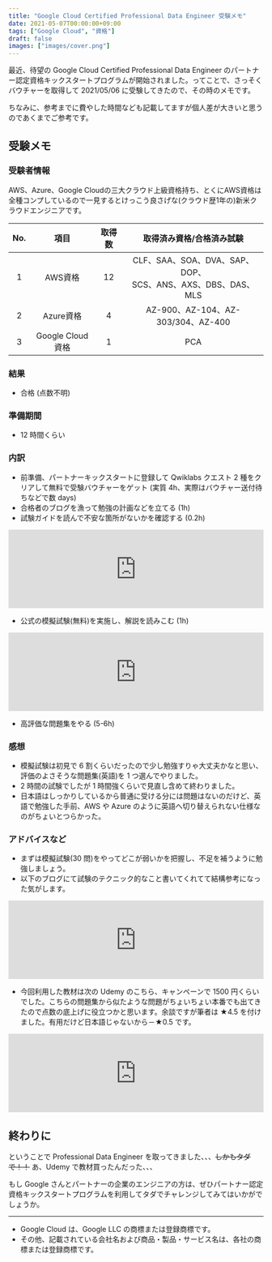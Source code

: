 ```yaml
---
title: "Google Cloud Certified Professional Data Engineer 受験メモ"
date: 2021-05-07T00:00:00+09:00
tags: ["Google Cloud", "資格"]
draft: false
images: ["images/cover.png"]
---
```


最近、待望の Google Cloud Certified Professional Data Engineer のパートナー認定資格キックスタートプログラムが開始されました。ってことで、さっそくバウチャーを取得して 2021/05/06 に受験してきたので、その時のメモです。

ちなみに、参考までに費やした時間なども記載してますが個人差が大きいと思うのであくまでご参考です。

## 受験メモ

### 受験者情報

AWS、Azure、Google Cloudの三大クラウド上級資格持ち、とくにAWS資格は全種コンプしているので一見するとけっこう良さげな(クラウド歴1年の)新米クラウドエンジニアです。

|No.|項目|取得数|取得済み資格/合格済み試験|
|:---:|:---:|:---:|:---:|
|1|AWS資格|12|CLF、SAA、SOA、DVA、SAP、DOP、<br>SCS、ANS、AXS、DBS、DAS、MLS|
|2|Azure資格|4|AZ-900、AZ-104、AZ-303/304、AZ-400|
|3|Google Cloud資格|1|PCA|

### 結果

- 合格 (点数不明)

### 準備期間

- 12 時間くらい

### 内訳

- 前準備、パートナーキックスタートに登録して Qwiklabs クエスト 2 種をクリアして無料で受験バウチャーをゲット (実質 4h、実際はバウチャー送付待ちなどで数 days)
- 合格者のブログを漁って勉強の計画などを立てる (1h)
- 試験ガイドを読んで不安な箇所がないかを確認する (0.2h)

<iframe class="hatenablogcard" style="width:100%;height:155px;max-width:680px;" src="https://hatenablog-parts.com/embed?url=https://cloud.google.com/certification/guides/data-engineer?hl=ja" frameborder="0" scrolling="no"></iframe>

- 公式の模擬試験(無料)を実施し、解説を読みこむ (1h)

<iframe class="hatenablogcard" style="width:100%;height:155px;max-width:680px;" src="https://hatenablog-parts.com/embed?url=https://cloud.google.com/certification/sample-questions/data-engineer?hl=ja" frameborder="0" scrolling="no"></iframe>

- 高評価な問題集をやる (5-6h)

### 感想

- 模擬試験は初見で 6 割くらいだったので少し勉強すりゃ大丈夫かなと思い、評価のよさそうな問題集(英語)を 1 つ選んでやりました。
- 2 時間の試験でしたが 1 時間強くらいで見直し含めて終わりました。
- 日本語はしっかりしているから普通に受ける分には問題はないのだけど、英語で勉強した手前、AWS や Azure のように英語へ切り替えられない仕様なのがちょいとつらかった。

### アドバイスなど

- まずは模擬試験(30 問)をやってどこが弱いかを把握し、不足を補うように勉強しましょう。
- 以下のブログにて試験のテクニック的なこと書いてくれてて結構参考になった気がします。

<iframe class="hatenablogcard" style="width:100%;height:155px;max-width:680px;" src="https://hatenablog-parts.com/embed?url=
https://qiita.com/endw0901/items/5ebc530de3e9ffee4416#%E8%A9%A6%E9%A8%93%E3%81%AE%E3%83%86%E3%82%AF%E3%83%8B%E3%83%83%E3%82%AF%E7%9A%84%E3%81%AA%E3%82%82%E3%81%AE%E3%82%92%E7%B4%B9%E4%BB%8B" frameborder="0" scrolling="no"></iframe>

- 今回利用した教材は次の Udemy のこちら、キャンペーンで 1500 円くらいでした。こちらの問題集から似たような問題がちょいちょい本番でも出てきたので点数の底上げに役立つかと思います。余談ですが筆者は ★4.5 を付けました。有用だけど日本語じゃないから－★0.5 です。

<iframe class="hatenablogcard" style="width:100%;height:155px;max-width:680px;" src="https://hatenablog-parts.com/embed?url=https://www.udemy.com/share/104neQAEMSeF5TQXgH/" frameborder="0" scrolling="no"></iframe>

## 終わりに

ということで Professional Data Engineer を取ってきました、、、~~しかもタダで！！~~ あ、Udemy で教材買ったんだった、、、

もし Google さんとパートナーの企業のエンジニアの方は、ぜひパートナー認定資格キックスタートプログラムを利用してタダでチャレンジしてみてはいかがでしょうか。

---

- Google Cloud は、Google LLC の商標または登録商標です。
- その他、記載されている会社名および商品・製品・サービス名は、各社の商標または登録商標です。
